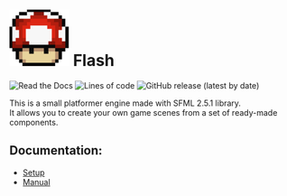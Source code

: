  # ![mush](docs/images/mushroom.png) Flash
 ![Read the Docs](https://img.shields.io/readthedocs/docs)
 ![Lines of code](https://img.shields.io/tokei/lines/github/bwormguy/flash)
 ![GitHub release (latest by date)](https://img.shields.io/github/v/release/bwormguy/flash)  

  This is a small platformer engine made with SFML 2.5.1 library.  
  It allows you to create your own game scenes from a set of ready-made components.

 ## Documentation:
 * [Setup](docs/setup/ProgramSetup.md)
 * [Manual](docs/manual/Manual.md)
